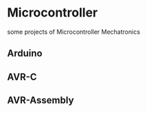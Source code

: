 # Microcontroller
some projects of Microcontroller Mechatronics
## Arduino
## AVR-C
## AVR-Assembly
